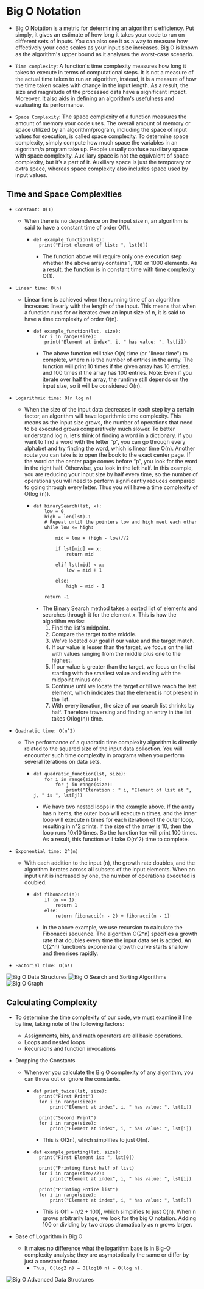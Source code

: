 # Big O Notation
+ Big O Notation is a metric for determining an algorithm's efficiency. Put simply, it gives an estimate of how long it takes your code to run on different sets of inputs. You can also see it as a way to measure how effectively your code scales as your input size increases. Big O is known as the algorithm's upper bound as it analyses the worst-case scenario.

+ `Time complexity`: A function's time complexity measures how long it takes to execute in terms of computational steps. It is not a measure of the actual time taken to run an algorithm, instead, it is a measure of how the time taken scales with change in the input length. As a result, the size and magnitude of the processed data have a significant impact. Moreover, It also aids in defining an algorithm's usefulness and evaluating its performance.
+ `Space Complexity`: The space complexity of a function measures the amount of memory your code uses. The overall amount of memory or space utilized by an algorithm/program, including the space of input values for execution, is called space complexity. To determine space complexity, simply compute how much space the variables in an algorithm/a program take up. People usually confuse auxiliary space with space complexity. Auxiliary space is not the equivalent of space complexity, but it’s a part of it. Auxiliary space is just the temporary or extra space, whereas space complexity also includes space used by input values.

## Time and Space Complexities
+ `Constant: O(1)`
  + When there is no dependence on the input size n, an algorithm is said to have a constant time of order O(1).
    + ```
      def example_function(lst):
        print("First element of list: ", lst[0])
      ```
      + The function above will require only one execution step whether the above array contains 1, 100 or 1000 elements. As a result, the function is in constant time with time complexity O(1).

+ `Linear time: O(n)`
  + Linear time is achieved when the running time of an algorithm increases linearly with the length of the input. This means that when a function runs for or iterates over an input size of n, it is said to have a time complexity of order O(n).
    + ```
      def example_function(lst, size):
        for i in range(size):
          print("Element at index", i, " has value: ", lst[i])
      ```
      + The above function will take O(n) time (or "linear time") to complete, where n is the number of entries in the array. The function will print 10 times if the given array has 10 entries, and 100 times if the array has 100 entries. Note: Even if you iterate over half the array, the runtime still depends on the input size, so it will be considered O(n).

+ `Logarithmic time: O(n log n)`
  + When the size of the input data decreases in each step by a certain factor, an algorithm will have logarithmic time complexity. This means as the input size grows, the number of operations that need to be executed grows comparatively much slower. To better understand log n, let’s think of finding a word in a dictionary. If you want to find a word with the letter “p”, you can go through every alphabet and try finding the word, which is linear time O(n). Another route you can take is to open the book to the exact center page. If the word on the center page comes before “p”, you look for the word in the right half. Otherwise, you look in the left half. In this example, you are reducing your input size by half every time, so the number of operations you will need to perform significantly reduces compared to going through every letter. Thus you will have a time complexity of O(log (n)).
    + ```
      def binarySearch(lst, x):
          low = 0
          high = len(lst)-1
          # Repeat until the pointers low and high meet each other
          while low <= high:

              mid = low + (high - low)//2

              if lst[mid] == x:
                  return mid

              elif lst[mid] < x:
                  low = mid + 1

              else:
                  high = mid - 1

          return -1
      ```
      + The Binary Search method takes a sorted list of elements and searches through it for the element x. This is how the algorithm works:
        1. Find the list's midpoint.
        2. Compare the target to the middle.
        3. We've located our goal if our value and the target match.
        4. If our value is lesser than the target, we focus on the list with values ranging from the middle plus one to the highest.
        5. If our value is greater than the target, we focus on the list starting with the smallest value and ending with the midpoint minus one.
        6. Continue until we locate the target or till we reach the last element, which indicates that the element is not present in the list.
        7. With every iteration, the size of our search list shrinks by half. Therefore traversing and finding an entry in the list takes O(log(n)) time.

+ `Quadratic time: O(n^2)`
  + The performance of a quadratic time complexity algorithm is directly related to the squared size of the input data collection. You will encounter such time complexity in programs when you perform several iterations on data sets.
    + ```
      def quadratic_function(lst, size):
          for i in range(size):
              for j in range(size):
                  print("Iteration : " i, "Element of list at ", j, " is ", lst[j])
      ```
      + We have two nested loops in the example above. If the array has n items, the outer loop will execute n times, and the inner loop will execute n times for each iteration of the outer loop, resulting in n^2 prints. If the size of the array is 10, then the loop runs 10x10 times. So the function ten will print 100 times. As a result, this function will take O(n^2) time to complete.

+ `Exponential time: 2^(n)`
  + With each addition to the input (n), the growth rate doubles, and the algorithm iterates across all subsets of the input elements. When an input unit is increased by one, the number of operations executed is doubled.
    + ```
      def fibonacci(n):
          if (n <= 1):
              return 1
          else:
              return fibonacci(n - 2) + fibonacci(n - 1)
      ```
      + In the above example, we use recursion to calculate the Fibonacci sequence. The algorithm O(2^n) specifies a growth rate that doubles every time the input data set is added. An O(2^n) function's exponential growth curve starts shallow and then rises rapidly.

+ `Factorial time: O(n!)`

![Big O Data Structures](../images/bigO/bigO_data_structures.png)
![Big O Search and Sorting Algorithms](../images/bigO/bigO_search_sort_algorithms.png)
![Big O Graph](../images/bigO/bigO_graph.png)

## Calculating Complexity
+ To determine the time complexity of our code, we must examine it line by line, taking note of the following factors:
  + Assignments, bits, and math operators are all basic operations.
  + Loops and nested loops
  + Recursions and function invocations

+ Dropping the Constants
  + Whenever you calculate the Big O complexity of any algorithm, you can throw out or ignore the constants.
    + ```
      def print_twice(lst, size):
        print("First Print")
        for i in range(size):
            print("Element at index", i, " has value: ", lst[i])

        print("Second Print")
        for i in range(size):
            print("Element at index", i, " has value: ", lst[i])
      ```
      + This is O(2n), which simplifies to just O(n).

    + ```
      def example_printing(lst, size):
        print("First Element is: ", lst[0])

        print("Printing first half of list)
        for i in range(size//2):
            print("Element at index", i, " has value: ", lst[i])

        print("Printing Entire list")
        for i in range(size):
            print("Element at index", i, " has value: ", lst[i])
      ```
      + This is O(1 + n/2 + 100), which simplifies to just O(n). When n grows arbitrarily large, we look for the big O notation. Adding 100 or dividing by two drops dramatically as n grows larger.

+ Base of Logarithm in Big O
  + It makes no difference what the logarithm base is in Big-O complexity analysis; they are asymptotically the same or differ by just a constant factor.
    + `Thus, O(log2 n) = O(log10 n) = O(log n).`

![Big O Advanced Data Structures](../images/bigO/bigO_advanced_data_structures.png)

